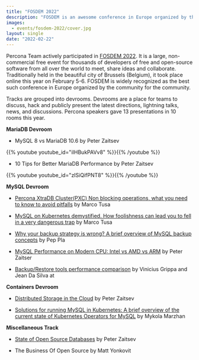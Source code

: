 ```yaml
---
title: "FOSDEM 2022"
description: "FOSDEM is an awesome conference in Europe organized by the community for the community. Percona experts actively participated in it this year."
images:
  - events/fosdem-2022/cover.jpg
layout: single
date: "2022-02-22"
---
```


Percona Team actively participated in [FOSDEM 2022](https://fosdem.org/2022/). It is a large, non-commercial free event for thousands of developers of free and open-source software from all over the world to meet, share ideas and collaborate. Traditionally held in the beautiful city of Brussels (Belgium), it took place online this year on February 5-6. FOSDEM is widely recognized as the best such conference in Europe organized by the community for the community.

Tracks are grouped into devrooms. Devrooms are a place for teams to discuss, hack and publicly present the latest directions, lightning talks, news, and discussions. Percona speakers gave 13 presentations in 10 rooms this year. 

**MariaDB Devroom**

* MySQL 8 vs MariaDB 10.6 by Peter Zaitsev 

{{% youtube youtube_id="iIHBukPAVv8" %}}{{% /youtube %}}

* 10 Tips for Better MariaDB Performance by Peter Zaitsev

{{% youtube youtube_id="zISiQifPNT8" %}}{{% /youtube %}}


**MySQL Devroom**

* [Percona XtraDB Cluster(PXC) Non blocking operations, what you need to know to avoid pitfalls](https://ftp.heanet.ie/mirrors/fosdem-video/2022/D.mysql/pxc_non_blocking.mp4 ) by Marco Tusa

* [MySQL on Kubernetes demystified. How foolishness can lead you to fell in a very dangerous trap](https://ftp.heanet.ie/mirrors/fosdem-video/2022/D.mysql/mysql_k8s_demystified.mp4 ) by Marco Tusa

* [Why your backup strategy is wrong? A brief overview of MySQL backup concepts](https://ftp.fau.de/fosdem/2022/D.mysql/mysql_backup.mp4 ) by Pep Pla

* [MySQL Performance on Modern CPU: Intel vs AMD vs ARM](https://ftp.fau.de/fosdem/2022/D.mysql/mysql_cpu.mp4 ) by Peter Zaitser

* [Backup/Restore tools performance comparison](https://ftp.heanet.ie/mirrors/fosdem-video/2022/D.mysql/mysql_backup_restore.mp4) by Vinicius Grippa and Jean Da Silva at


**Containers Devroom**

* [Distributed Storage in the Cloud](https://ftp.fau.de/fosdem/2022/D.containers/container_distributed_storage.mp4 ) by Peter Zaitsev

* [Solutions for running MySQL in Kubernetes: A brief overview of the current state of Kubernetes Operators for MySQL](https://ftp.heanet.ie/mirrors/fosdem-video/2022/D.containers/container_k8s_mysql.mp4 ) by Mykola Marzhan


**Miscellaneous Track**

* [State of Open Source Databases](http://bofh.nikhef.nl/events/FOSDEM/2022/M.misc/misc_databases.mp4 ) by Peter Zaitsev

* The Business Of Open Source by Matt Yonkovit 




